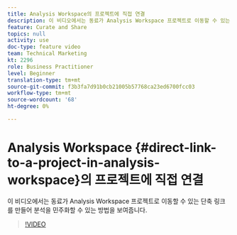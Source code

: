 ```yaml
---
title: Analysis Workspace의 프로젝트에 직접 연결
description: 이 비디오에서는 동료가 Analysis Workspace 프로젝트로 이동할 수 있는 단축 링크를 만들어 분석을 민주화할 수 있는 방법을 보여줍니다.
feature: Curate and Share
topics: null
activity: use
doc-type: feature video
team: Technical Marketing
kt: 2296
role: Business Practitioner
level: Beginner
translation-type: tm+mt
source-git-commit: f3b3fa7d91b0cb21005b57768ca23ed6700fcc03
workflow-type: tm+mt
source-wordcount: '68'
ht-degree: 0%

---
```



# Analysis Workspace {#direct-link-to-a-project-in-analysis-workspace}의 프로젝트에 직접 연결

이 비디오에서는 동료가 Analysis Workspace 프로젝트로 이동할 수 있는 단축 링크를 만들어 분석을 민주화할 수 있는 방법을 보여줍니다.

>[!VIDEO](https://video.tv.adobe.com/v/24710/?quality=12)
